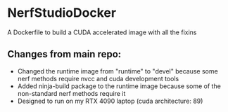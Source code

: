 # NerfStudioDocker
A Dockerfile to build a CUDA accelerated image with all the fixins


## Changes from main repo:
- Changed the runtime image from "runtime" to "devel" because some nerf methods require nvcc and cuda development tools
- Added ninja-build package to the runtime image because some of the non-standard nerf methods require it
- Designed to run on my RTX 4090 laptop (cuda architecture: 89)
